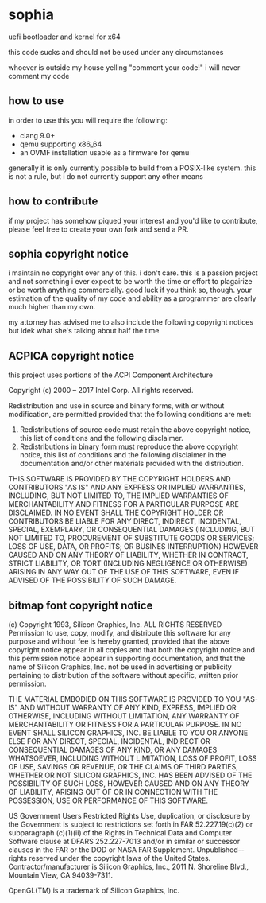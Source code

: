 # sophia
uefi bootloader and kernel for x64

this code sucks and should not be used under any circumstances

whoever is outside my house yelling "comment your code!" i will never comment my code

## how to use

in order to use this you will require the following:

- clang 9.0+
- qemu supporting x86\_64
- an OVMF installation usable as a firmware for qemu

generally it is only currently possible to build from a POSIX-like system.
this is not a rule, but i do not currently support any other means

## how to contribute

if my project has somehow piqued your interest and you'd like to contribute,
please feel free to create your own fork and send a PR.

## sophia copyright notice

i maintain no copyright over any of this. i don't care. this is a passion project
and not something i ever expect to be worth the time or effort to plagairize or
be worth anything commercially. good luck if you think so, though. your estimation
of the quality of my code and ability as a programmer are clearly much higher than
my own.

my attorney has advised me to also include the following copyright notices but
idek what she's talking about half the time

## ACPICA copyright notice

this project uses portions of the ACPI Component Architecture

Copyright (c) 2000 – 2017 Intel Corp.
All rights reserved.

Redistribution and use in source and binary forms, with or without modification, are permitted
provided that the following conditions are met:

1. Redistributions of source code must retain the above copyright notice, this list of conditions
and the following disclaimer.
2. Redistributions in binary form must reproduce the above copyright notice, this list of conditions
and the following disclaimer in the documentation and/or other materials provided with the distribution.

THIS SOFTWARE IS PROVIDED BY THE COPYRIGHT HOLDERS AND CONTRIBUTORS "AS IS"
AND ANY EXPRESS OR IMPLIED WARRANTIES, INCLUDING, BUT NOT LIMITED TO, THE
IMPLIED WARRANTIES OF MERCHANTABILITY AND FITNESS FOR A PARTICULAR PURPOSE
ARE DISCLAIMED. IN NO EVENT SHALL THE COPYRIGHT HOLDER OR CONTRIBUTORS BE
LIABLE FOR ANY DIRECT, INDIRECT, INCIDENTAL, SPECIAL, EXEMPLARY, OR
CONSEQUENTIAL DAMAGES (INCLUDING, BUT NOT LIMITED TO, PROCUREMENT OF
SUBSTITUTE GOODS OR SERVICES; LOSS OF USE, DATA, OR PROFITS; OR BUSINES
INTERRUPTION) HOWEVER CAUSED AND ON ANY THEORY OF LIABILITY, WHETHER IN
CONTRACT, STRICT LIABILITY, OR TORT (INCLUDING NEGLIGENCE OR OTHERWISE)
ARISING IN ANY WAY OUT OF THE USE OF THIS SOFTWARE, EVEN IF ADVISED OF THE
POSSIBILITY OF SUCH DAMAGE.

## bitmap font copyright notice

(c) Copyright 1993, Silicon Graphics, Inc.
ALL RIGHTS RESERVED 
Permission to use, copy, modify, and distribute this software for 
any purpose and without fee is hereby granted, provided that the above
copyright notice appear in all copies and that both the copyright notice
and this permission notice appear in supporting documentation, and that 
the name of Silicon Graphics, Inc. not be used in advertising
or publicity pertaining to distribution of the software without specific,
written prior permission. 

THE MATERIAL EMBODIED ON THIS SOFTWARE IS PROVIDED TO YOU "AS-IS"
AND WITHOUT WARRANTY OF ANY KIND, EXPRESS, IMPLIED OR OTHERWISE,
INCLUDING WITHOUT LIMITATION, ANY WARRANTY OF MERCHANTABILITY OR
FITNESS FOR A PARTICULAR PURPOSE.  IN NO EVENT SHALL SILICON
GRAPHICS, INC.  BE LIABLE TO YOU OR ANYONE ELSE FOR ANY DIRECT,
SPECIAL, INCIDENTAL, INDIRECT OR CONSEQUENTIAL DAMAGES OF ANY
KIND, OR ANY DAMAGES WHATSOEVER, INCLUDING WITHOUT LIMITATION,
LOSS OF PROFIT, LOSS OF USE, SAVINGS OR REVENUE, OR THE CLAIMS OF
THIRD PARTIES, WHETHER OR NOT SILICON GRAPHICS, INC.  HAS BEEN
ADVISED OF THE POSSIBILITY OF SUCH LOSS, HOWEVER CAUSED AND ON
ANY THEORY OF LIABILITY, ARISING OUT OF OR IN CONNECTION WITH THE
POSSESSION, USE OR PERFORMANCE OF THIS SOFTWARE.

US Government Users Restricted Rights 
Use, duplication, or disclosure by the Government is subject to
restrictions set forth in FAR 52.227.19(c)(2) or subparagraph
(c)(1)(ii) of the Rights in Technical Data and Computer Software
clause at DFARS 252.227-7013 and/or in similar or successor
clauses in the FAR or the DOD or NASA FAR Supplement.
Unpublished-- rights reserved under the copyright laws of the
United States.  Contractor/manufacturer is Silicon Graphics,
Inc., 2011 N.  Shoreline Blvd., Mountain View, CA 94039-7311.

OpenGL(TM) is a trademark of Silicon Graphics, Inc.


